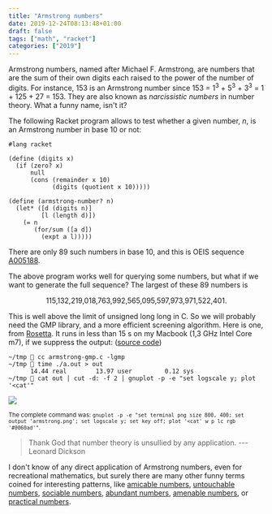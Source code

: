 ```yaml
---
title: "Armstrong numbers"
date: 2019-12-24T08:13:48+01:00
draft: false
tags: ["math", "racket"]
categories: ["2019"]
---
```


Armstrong numbers, named after Michael F. Armstrong, are numbers that are the sum of their own digits each raised to the power of the number of digits. For instance, 153 is an Armstrong number since 153 = 1<sup>3</sup> + 5<sup>3</sup> + 3<sup>3</sup> = 1 + 125 + 27 = 153. They are also known as *narcissistic numbers* in number theory. What a funny name, isn't it?

The following Racket program allows to test whether a given number, *n*, is an Armstrong number in base 10 or not:

```racket
#lang racket

(define (digits x)
  (if (zero? x)
      null
      (cons (remainder x 10)
            (digits (quotient x 10)))))

(define (armstrong-number? n)
  (let* ([d (digits n)]
         [l (length d)])
    (= n
       (for/sum ([a d])
         (expt a l)))))
```

There are only 89 such numbers in base 10, and this is OEIS sequence [A005188](https://oeis.org/A005188).

The above program works well for querying some numbers, but what if we want to generate the full sequence? The largest of these 89 numbers is

<center>115,132,219,018,763,992,565,095,597,973,971,522,401.</center>

This is well above the limit of unsigned long long in C. So we will probably need the GMP library, and a more efficient screening algorithm. Here is one, from [Rosetta](https://rosettacode.org/wiki/Narcissistic_decimal_number/C). It runs in less than 15 s on my Macbook (1,3 GHz Intel Core m7), if we suppress the output: ([source code](/pub/armstrong-gmp.c))

```shell
~/tmp  cc armstrong-gmp.c -lgmp
~/tmp  time ./a.out > out
      14.44 real        13.97 user         0.12 sys
~/tmp  cat out | cut -d: -f 2 | gnuplot -p -e "set logscale y; plot '<cat'"
```

![](/img/armstrong.png)

<small>The complete command was: `gnuplot -p -e "set terminal png size 800, 400; set output 'armstrong.png'; set logscale y; set key off; plot '<cat' w p lc rgb '#0060ad'"`.</small>

> Thank God that number theory is unsullied by any application. --- Leonard Dickson

I don't know of any direct application of Armstrong numbers, even for recreational mathematics, but surely there are many other funny terms coined for interesting patterns, like [amicable numbers](https://en.wikipedia.org/wiki/Amicable_numbers), [untouchable numbers](https://en.wikipedia.org/wiki/Untouchable_number), [sociable numbers](https://en.wikipedia.org/wiki/Sociable_number), [abundant numbers](https://en.wikipedia.org/wiki/Abundant_number), [amenable numbers](https://en.wikipedia.org/wiki/Amenable_number), or [practical numbers](https://en.wikipedia.org/wiki/Practical_number).